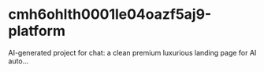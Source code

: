 # cmh6ohlth0001le04oazf5aj9-platform
AI-generated project for chat: a clean premium luxurious landing page for AI auto...
